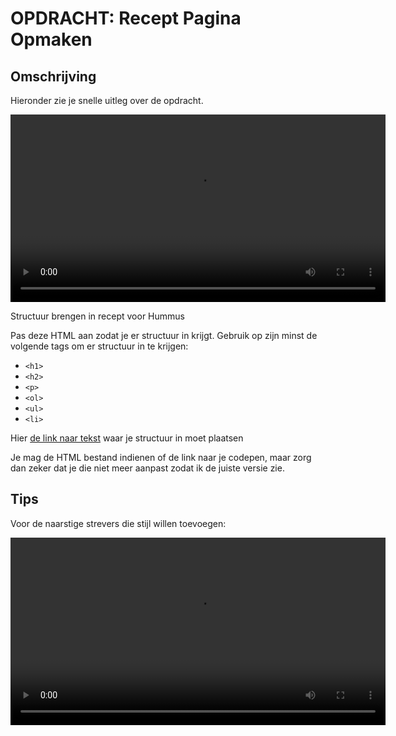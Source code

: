 # OPDRACHT: Recept Pagina Opmaken

## Omschrijving

Hieronder zie je snelle uitleg over de opdracht.

<video width="600" controls>
<source src="recept-opdracht.mkv">
</video>

Structuur brengen in recept voor Hummus

Pas deze HTML aan zodat je er structuur in krijgt. Gebruik op zijn minst de volgende tags om er structuur in te krijgen:
- `<h1>`
- `<h2>`
- `<p>`
- `<ol>`
- `<ul>`
- `<li>`

Hier [de link naar tekst](https://codepen.io/GoldFlow/pen/yLaNRgZ) waar je structuur in moet plaatsen

Je mag de HTML bestand indienen of de link naar je codepen, maar zorg dan zeker dat je die niet meer aanpast zodat ik de juiste versie zie.

## Tips

Voor de naarstige strevers die stijl willen toevoegen:

<video width="600" controls>
<source src="stijl-toevoegen-inline.mkv">
</video>
